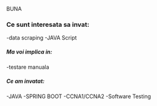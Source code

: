 BUNA


### Ce sunt interesata sa invat:
-data scraping
-JAVA Script

##### Ma voi implica in:
-testare manuala

##### Ce am invatat:
-JAVA
-SPRING BOOT
-CCNA1/CCNA2
-Software Testing
